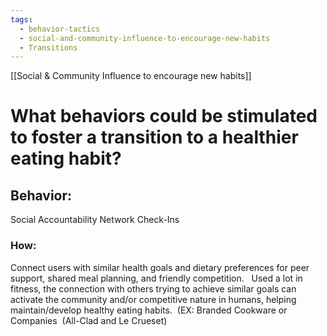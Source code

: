 ```yaml
---
tags:
  - behavior-tactics
  - social-and-community-influence-to-encourage-new-habits
  - Transitions
---
```

[[Social & Community Influence to encourage new habits]]

# **What behaviors could be stimulated to foster a transition to a healthier eating habit?**


## Behavior:
Social Accountability Network
Check-Ins


### How:
Connect users with similar health goals and dietary preferences for peer support, shared meal planning, and friendly competition.  
Used a lot in fitness, the connection with others trying to achieve similar goals can activate the community and/or competitive nature in humans, helping maintain/develop healthy eating habits. 
(EX: Branded Cookware or Companies 
(All-Clad and Le Crueset)


